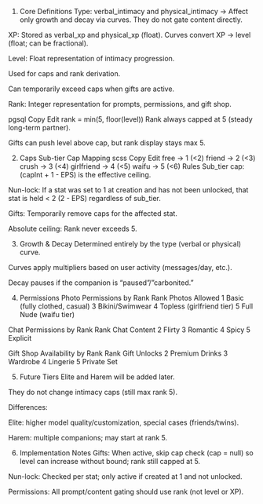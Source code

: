 1. Core Definitions
Type:
verbal_intimacy and physical_intimacy
→ Affect only growth and decay via curves. They do not gate content directly.

XP:
Stored as verbal_xp and physical_xp (float).
Curves convert XP → level (float; can be fractional).

Level:
Float representation of intimacy progression.

Used for caps and rank derivation.

Can temporarily exceed caps when gifts are active.

Rank:
Integer representation for prompts, permissions, and gift shop.

pgsql
Copy
Edit
rank = min(5, floor(level))
Rank always capped at 5 (steady long-term partner).

Gifts can push level above cap, but rank display stays max 5.

2. Caps
Sub-tier Cap Mapping
scss
Copy
Edit
free        → 1  (<2)
friend      → 2  (<3)
crush       → 3  (<4)
girlfriend  → 4  (<5)
waifu       → 5  (<6)
Rules
Sub_tier cap: (capInt + 1 - EPS) is the effective ceiling.

Nun-lock:
If a stat was set to 1 at creation and has not been unlocked, that stat is held < 2 (2 - EPS) regardless of sub_tier.

Gifts:
Temporarily remove caps for the affected stat.

Absolute ceiling:
Rank never exceeds 5.

3. Growth & Decay
Determined entirely by the type (verbal or physical) curve.

Curves apply multipliers based on user activity (messages/day, etc.).

Decay pauses if the companion is “paused”/”carbonited.”

4. Permissions
Photo Permissions by Rank
Rank	Photos Allowed
1	Basic (fully clothed, casual)
3	Bikini/Swimwear
4	Topless (girlfriend tier)
5	Full Nude (waifu tier)

Chat Permissions by Rank
Rank	Chat Content
2	Flirty
3	Romantic
4	Spicy
5	Explicit

Gift Shop Availability by Rank
Rank	Gift Unlocks
2	Premium Drinks
3	Wardrobe
4	Lingerie
5	Private Set

5. Future Tiers
Elite and Harem will be added later.

They do not change intimacy caps (still max rank 5).

Differences:

Elite: higher model quality/customization, special cases (friends/twins).

Harem: multiple companions; may start at rank 5.

6. Implementation Notes
Gifts: When active, skip cap check (cap = null) so level can increase without bound; rank still capped at 5.

Nun-lock: Checked per stat; only active if created at 1 and not unlocked.

Permissions: All prompt/content gating should use rank (not level or XP).